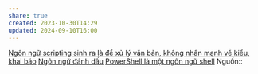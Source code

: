 ```yaml
---
share: true
created: 2023-10-30T14:29
updated: 2024-09-10T16:00
---
```

[Ngôn ngữ scripting sinh ra là để xử lý văn bản, không nhấn mạnh về kiểu, khai báo](../../%F0%9F%94%A0K%C3%BD%20t%E1%BB%B1,%20v%C4%83n%20b%E1%BA%A3n.%20Qu%E1%BA%A3n%20l%C3%BD,%20vi%E1%BA%BFt%20v%C3%A0%20xu%E1%BA%A5t%20b%E1%BA%A3n%20n%E1%BB%99i%20dung/K%C3%BD%20t%E1%BB%B1,%20v%C4%83n%20b%E1%BA%A3n,%20ng%C3%B4n%20ng%E1%BB%AF%20%C4%91%C3%A1nh%20d%E1%BA%A5u/Ng%C3%B4n%20ng%E1%BB%AF%20scripting%20sinh%20ra%20l%C3%A0%20%C4%91%E1%BB%83%20x%E1%BB%AD%20l%C3%BD%20v%C4%83n%20b%E1%BA%A3n,%20kh%C3%B4ng%20nh%E1%BA%A5n%20m%E1%BA%A1nh%20v%E1%BB%81%20ki%E1%BB%83u,%20khai%20b%C3%A1o.md)
[Ngôn ngữ đánh dấu](../../%F0%9F%93%8AT%E1%BB%95%20ch%E1%BB%A9c,%20ph%C3%A2n%20t%C3%ADch%20d%E1%BB%AF%20li%E1%BB%87u/%C4%90%E1%BB%8Bnh%20d%E1%BA%A1ng%20d%E1%BB%AF%20li%E1%BB%87u/B%C3%A1n%20c%E1%BA%A5u%20tr%C3%BAc/Ng%C3%B4n%20ng%E1%BB%AF%20%C4%91%C3%A1nh%20d%E1%BA%A5u/index.md)
[PowerShell là một ngôn ngữ shell](../H%E1%BB%87%20%C4%91i%E1%BB%81u%20h%C3%A0nh,%20path%20v%C3%A0%20terminal/Terminal,%20shell,%20console/PowerShell/PowerShell%20l%C3%A0%20m%E1%BB%99t%20ng%C3%B4n%20ng%E1%BB%AF%20shell.md)
Nguồn:: 
